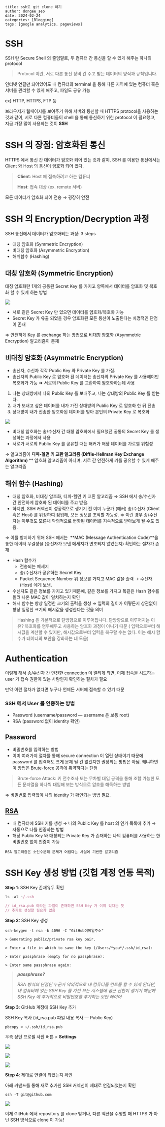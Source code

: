 ```
title: ssh로 git clone 하기
author: dongee_seo
date: 2024-02-24
categories: [Blogging]
tags: [google analytics, pageviews]
```

# SSH

SSH 란 Secure Shell 의 줄임말로, 두 컴퓨터 간 통신을 할 수 있게 해주는 하나의 protocol

> Protocol 이란, 서로 다른 통신 장비 간 주고 받는 데이터의 양식과 규칙입니다.

인터넷 연결만 되어있어도 내 컴퓨터의 terminal 을 통해 다른 지역에 있는 컴퓨터 혹은 서버를 관리할 수 있게 해주고, 파일도 공유 가능

ex) HTTP, HTTPS, FTP 등

브라우저가 웹페이지를 보여주기 위해 서버와 통신할 때 HTTPS protocol을 사용하는 것과 같이,
서로 다른 컴퓨터들이 shell 을 통해 통신하기 위한 protocol 이 필요했고, 지금 가장 많이 사용되는 것이 **SSH**

# **SSH 의 장점: 암호화된 통신**

HTTPS 에서 통신 간 데이터가 암호화 되어 있는 것과 같이,
SSH 를 이용한 통신에서는 Client 와 Host 의 통신이 암호화 되어 있다.

> **Client**: Host 에 접속하려고 하는 컴퓨터
>
> **Host**: 접속 대상 (ex. remote 서버)

모든 데이터가 암호화 되어 전송 ⇒ 굉장히 안전

# **SSH 의 Encryption/Decryption 과정**

SSH 통신에서 데이터가 암호화되는 과정: 3 steps

- 대칭 암호화 (Symmetric Encryption)
- 비대칭 암호화 (Asymmetric Encryption)
- 해쉬함수 (Hashing)

## **대칭 암호화 (Symmetric Encryption)**

대칭 암호화란 1개의 공통된 Secret Key 를 가지고 양쪽에서 데이터를 암호화 및 복호화 할 수 있게 하는 방법

![](https://miro.medium.com/v2/resize:fit:700/1*MthiysU9VfG1lHr-_cjjfg.png)

- 서로 같은 Secret Key 만 있으면 데이터를 암호화/복호화 가능
- Secret Key 가 유출 되었을 경우
  암호화된 모든 통신이 노출된다는 치명적인 단점이 존재

⇒ 안전하게 Key 를 exchange 하는 방법으로
비대칭 암호화 (Asymmetric Encryption) 알고리즘이 존재

## **비대칭 암호화 (Asymmetric Encryption)**

- 송신자, 수신자 각각 Public Key 와 Private Key 를 가짐.
- 송신자의 Public Key 로 암호화 된 데이터는
  송신자의 Private Key 를 사용해야만 복호화가 가능
  ⇒ 서로의 Public Key 를 교환하여 암호화하는데 사용

1. 나는 상대방에서 나의 Public Key 를 보내주고, 나는 상대방의 Public Key 를 받는다.
2. 내가 보내고 싶은 데이터를 내가 가진 상대방의 Public Key 로 암호화 한 뒤 전송
3. 상대방이 내가 전송한 암호화된 데이터를 받아
   본인의 Private Key 로 복호화

![](https://miro.medium.com/v2/resize:fit:700/1*U8TaFfN6bLtR79k3t52gwA.png)

- 비대칭 암호화는 송/수신자 간 대칭 암호화에서 필요했던 공통의 Secret Key 를 생성하는 과정에서 사용
- 서로가 서로의 Public Key 를 공유할 때는 해커가 해당 데이터를 가로챌 위험성

⇒ 알고리즘이 **디피-헬먼 키 교환 알고리즘 (Diffie-Hellman Key Exchange Algorithm)**
\*\* 암호화 알고리즘이 아니며, 서로 간 안전하게 키를 공유할 수 있게 해주는 알고리즘

## **해쉬 함수 (Hashing)**

- 대칭 암호화, 비대칭 암호화, 디피-헬먼 키 교환 알고리즘
  ⇒ SSH 에서 송/수신자 간 안전하게 암호화 된 데이터를 주고 받음.
- 하지만, SSH 커넥션이 성공적으로 생기기 전
  이미 누군가 (해커) 송/수신자 (Client 혹은 Host) 를 위장하여 잠입해,
  모든 정보를 조작할 가능성.
  ⇒ 이런 경우 송/수신자는 아무것도 모른채 악의적으로 변화된 데이터를 지속적으로 받아보게 될 수도 있음.

⇒ 이를 방지하기 위해 SSH 에서는 
**MAC (Message Authentication Code)**을 통한 데이터 무결성을 (송신자가 보낸 메세지가 변조되지 않았는지) 확인하는 절차가 존재

- Hash 함수가
  - 전송되는 메세지
  - 송/수신자가 공유하는 Secret Key
  - Packet Sequence Number
    위 정보를 가지고 MAC 값을 출력 → 수신자 (Host) 에게 보냄.
- 수신자도 같은 정보를 가지고 있기때문에,
  같은 정보를 가지고 똑같은 Hash 함수를 돌려 나온 MAC 값이 일치하는지 확인
- 해시 함수는 항상 일정한 크기의 출력을 생성
  ⇒ 입력의 길이가 어떻든지 상관없이 항상 일정한 크기의 해시값을 생성한다는 것을 의미

> Hashing 은 기본적으로 단방향으로 이루어집니다.
> 단방향으로 이루어지는 이유?
> 복호화를 염두해두고 사용하는 암호화 과정이 아니기 때문
> ( 입력으로부터 해시값을 계산할 수 있지만, 해시값으로부터 입력을 복구할 수는 없다. 이는 해시 함수가 데이터의 보안을 강화하는 데 도움)

# **Authentication**

이렇게 해서 송/수신자 간 안전한 connection 이 열리게 되면,
이제 접속을 시도하는 user 가 접속 권한이 있는 사람인지 확인하는 절차가 필요

만약 이런 절차가 없다면 누구나 언제든 서버에 접속할 수 있기 때문

### SSH 에서 User 를 인증하는 방법

- Password (username/password — username 은 보통 root)
- RSA (password 없이 identity 확인)

## **Password**

- 비밀번호를 입력하는 방법
- 이미 여러가지 절차를 통해 secure connection 이 열린 상태이기 때문에 password 를 입력해도 크게 문제 될 건 없겠지만 권장되는 방법은 아님.
  왜냐하면 이 방법은 Brute-force 공격에 취약하다는 단점

> Brute-force Attack: 키 전수조사 또는 무차별 대입 공격을 통해 조합 가능한 모든 문자열을 하나씩 대입해 보는 방식으로 암호를 해독하는 방법

⇒ 비밀번호 입력없이 나의 identity 가 확인되는 방법 필요.

## **[RSA](https://gngsn.tistory.com/96)**

- 내 컴퓨터에 SSH 키를 생성 → 나의 Public Key 를 host 의 인가 목록에 추가 → 자동으로 나를 인증하는 방법
- 해당 Public Key 와 매칭되는 Private Key 가 존재하는 나의 컴퓨터를 사용하는 한 비밀번호 없이 인증이 가능

```
RSA 알고리즘은 소인수분해 문제가 어렵다는 사실에 기반한 알고리즘
```

# **SSH Key 생성 방법 (깃헙 계정 연동 목적)**

**Step 1**: SSH Key 존재유무 확인

```jsx
ls -al ~/.ssh

// id_rsa.pub 이라는 파일이 존재하면 SSH Key 가 이미 있다는 뜻
// 추가로 생성할 필요가 없음
```

**Step 2:** SSH Key 생성

```
ssh-keygen -t rsa -b 4096 -C "GitHub이메일주소"
```

```
> Generating public/private rsa key pair.

> Enter a file in which to save the key (/Users/*you*/.ssh/id_rsa):

> Enter passphrase (empty for no passphrase):

> Enter same passphrase again:
```

> **_passphrase?_**
>
> _RSA 방식의 단점인 누군가 악의적으로 내 컴퓨터를 컨트롤 할 수 있게 된다면, 내 컴퓨터에 있는 SSH Key 를 가진 모든 시스템에 접근 권한이 생기기 때문에 SSH Key 에 추가적으로 비밀번호를 추가하는 보안 레이어_

**Step 3**: GitHub 계정에 SSH Key 추가

SSH Key 복사 (id_rsa.pub 파일 내용 복사 — Public Key)

```
pbcopy < ~/.ssh/id_rsa.pub
```

우측 상단 프로필 사진 버튼 > **Settings**

![](https://velog.velcdn.com/images/seod0209/post/aa9a48b5-b619-43d8-a000-a29b647044a2/image.png)

![](https://velog.velcdn.com/images/seod0209/post/0b954b47-101e-432b-93d1-65f3ce186519/image.png)

![](https://velog.velcdn.com/images/seod0209/post/ece3bfd0-e85d-40d0-be67-4e69577e0be6/image.png)

**Step 4**: 제대로 연결이 되었는지 확인

아래 커맨드를 통해 새로 추가한 SSH 커넥션이 제대로 연결되었는지 확인

```
ssh -T git@github.com
```

![](https://velog.velcdn.com/images/seod0209/post/f15cd460-ea21-47f8-b78a-cce60d8a9940/image.png)

이제 GitHub 에서 repository 를 clone 받거나, 다른 액션을 수행할 때 HTTPS 가 아닌 SSH 방식으로 clone 이 가능!
